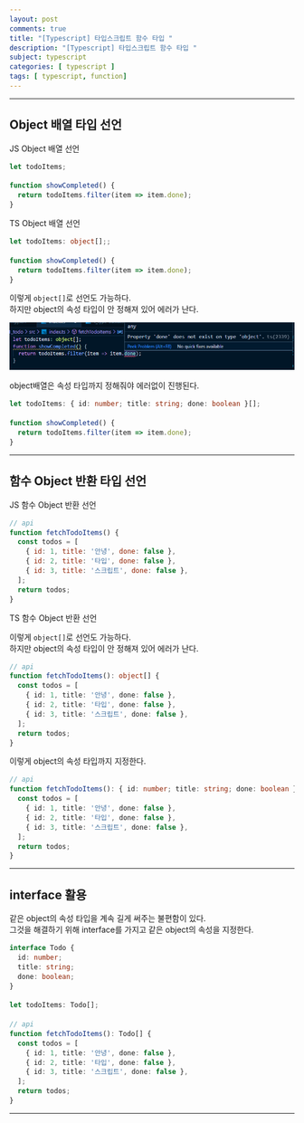 ```yaml
---
layout: post
comments: true
title: "[Typescript] 타입스크립트 함수 타입 "
description: "[Typescript] 타입스크립트 함수 타입 "
subject: typescript
categories: [ typescript ]
tags: [ typescript, function]
---
```


<hr>

## Object 배열 타입 선언 

JS Object 배열 선언 

```javascript
let todoItems;

function showCompleted() {
  return todoItems.filter(item => item.done);
}
```

TS Object 배열 선언 

```typescript
let todoItems: object[];;

function showCompleted() {
  return todoItems.filter(item => item.done);
}
```

이렇게 `object[]`로 선언도 가능하다.  
하지만 object의 속성 타입이 안 정해져 있어 에러가 난다. 

![TS Object Array 오류](/assets/img/typescript/ts-object-array1.png "TS Object Array 오류")

object배열은 속성 타입까지 정해줘야 에러없이 진행된다.

```typescript
let todoItems: { id: number; title: string; done: boolean }[];

function showCompleted() {
  return todoItems.filter(item => item.done);
}
```

<hr>

## 함수 Object 반환 타입 선언 

JS 함수 Object 반환 선언 

```javascript
// api
function fetchTodoItems() {
  const todos = [
    { id: 1, title: '안녕', done: false },
    { id: 2, title: '타입', done: false },
    { id: 3, title: '스크립트', done: false },
  ];
  return todos;
}
```

TS 함수 Object 반환 선언

이렇게 `object[]`로 선언도 가능하다.  
하지만 object의 속성 타입이 안 정해져 있어 에러가 난다. 

```typescript
// api
function fetchTodoItems(): object[] {
  const todos = [
    { id: 1, title: '안녕', done: false },
    { id: 2, title: '타입', done: false },
    { id: 3, title: '스크립트', done: false },
  ];
  return todos;
}
```

이렇게 object의 속성 타입까지 지정한다.

```typescript
// api
function fetchTodoItems(): { id: number; title: string; done: boolean }[] {
  const todos = [
    { id: 1, title: '안녕', done: false },
    { id: 2, title: '타입', done: false },
    { id: 3, title: '스크립트', done: false },
  ];
  return todos;
}
```

<hr>

## interface 활용

같은 object의 속성 타입을 계속 길게 써주는 불편함이 있다.  
그것을 해결하기 위해 interface를 가지고 같은 object의 속성을 지정한다.

```typescript
interface Todo {
  id: number;
  title: string;
  done: boolean;
}

let todoItems: Todo[];

// api
function fetchTodoItems(): Todo[] {
  const todos = [
    { id: 1, title: '안녕', done: false },
    { id: 2, title: '타입', done: false },
    { id: 3, title: '스크립트', done: false },
  ];
  return todos;
}
```
<hr>

